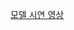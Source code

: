 [모델 시연 영상](https://www.youtube.com/watch?v=pHNJq1oRQkk&t=35s&ab_channel=%ED%98%95%EC%A4%80%EC%9E%84)
